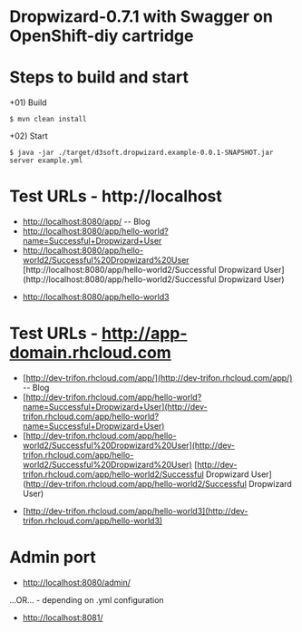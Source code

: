 Dropwizard-0.7.1 with Swagger on OpenShift-diy cartridge
==================================

Steps to build and start
=====
+01) Build

```shell
$ mvn clean install
```


+02) Start
```shell
$ java -jar ./target/d3soft.dropwizard.example-0.0.1-SNAPSHOT.jar server example.yml
```


Test URLs - http://localhost
============================
 + [http://localhost:8080/app/](http://localhost:8080/app/) -- Blog
 + [http://localhost:8080/app/hello-world?name=Successful+Dropwizard+User](http://localhost:8080/app/hello-world?name=Successful+Dropwizard+User)
 + [http://localhost:8080/app/hello-world2/Successful%20Dropwizard%20User](http://localhost:8080/app/hello-world2/Successful%20Dropwizard%20User)
   [http://localhost:8080/app/hello-world2/Successful Dropwizard User](http://localhost:8080/app/hello-world2/Successful Dropwizard User)
 - [http://localhost:8080/app/hello-world3](http://localhost:8080/app/hello-world3)

Test URLs - http://app-domain.rhcloud.com
=========================================
 + [http://dev-trifon.rhcloud.com/app/](http://dev-trifon.rhcloud.com/app/) -- Blog
 + [http://dev-trifon.rhcloud.com/app/hello-world?name=Successful+Dropwizard+User](http://dev-trifon.rhcloud.com/app/hello-world?name=Successful+Dropwizard+User)
 + [http://dev-trifon.rhcloud.com/app/hello-world2/Successful%20Dropwizard%20User](http://dev-trifon.rhcloud.com/app/hello-world2/Successful%20Dropwizard%20User)
   [http://dev-trifon.rhcloud.com/app/hello-world2/Successful Dropwizard User](http://dev-trifon.rhcloud.com/app/hello-world2/Successful Dropwizard User)
 - [http://dev-trifon.rhcloud.com/app/hello-world3](http://dev-trifon.rhcloud.com/app/hello-world3)


Admin port
==========
 - [http://localhost:8080/admin/](http://localhost:8080/admin/)

...OR... - depending on .yml configuration

 - [http://localhost:8081/](http://localhost:8081/)
